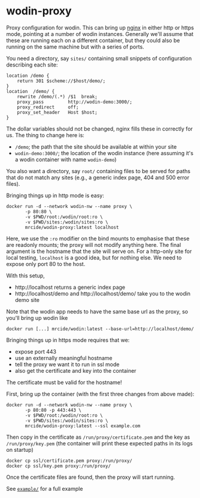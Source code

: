 # wodin-proxy

Proxy configuration for wodin. This can bring up [nginx](https://nginx.org/) in either http or https mode, pointing at a number of wodin instances. Generally we'll assume that these are running each on a different container, but they could also be running on the same machine but with a series of ports.

You need a directory, say `sites/` containing small snippets of configuration describing each site:

```
location /demo {
    return 301 $scheme://$host/demo/;
}
location  /demo/ {
    rewrite /demo/(.*) /$1  break;
    proxy_pass         http://wodin-demo:3000/;
    proxy_redirect     off;
    proxy_set_header   Host $host;
}
```

The dollar variables should not be changed, nginx fills these in correctly for us. The thing to change here is:

* `/demo`; the path that the site should be available at within your site
* `wodin-demo:3000/`; the location of the wodin instance (here assuming it's a wodin container with name `wodin-demo`)

You also want a directory, say `root/` containing files to be served for paths that do not match any sites (e.g., a generic index page, 404 and 500 error files).

Bringing things up in http mode is easy:

```
docker run -d --network wodin-nw --name proxy \
       -p 80:80 \
       -v $PWD/root:/wodin/root:ro \
       -v $PWD/sites:/wodin/sites:ro \
       mrcide/wodin-proxy:latest localhost
```

Here, we use the `:ro` modifier on the bind mounts to emphasise that these are readonly mounts; the proxy will not modify anything here. The final argument is the hostname that the site will serve on. For a http-only site for local testing, `localhost` is a good idea, but for nothing else. We need to expose only port 80 to the host.

With this setup,

* http://localhost returns a generic index page
* http://localhost/demo and http://localhost/demo/ take you to the wodin demo site

Note that the wodin app needs to have the same base url as the proxy, so you'll bring up wodin like

```
docker run [...] mrcide/wodin:latest --base-url=http://localhost/demo/
```

Bringing things up in https mode requires that we:

* expose port 443
* use an externally meaningful hostname
* tell the proxy we want it to run in ssl mode
* also get the certificate and key into the container

The certificate must be valid for the hostname!

First, bring up the container (with the first three changes from above made):

```
docker run -d --network wodin-nw --name proxy \
       -p 80:80 -p 443:443 \
       -v $PWD/root:/wodin/root:ro \
       -v $PWD/sites:/wodin/sites:ro \
       mrcide/wodin-proxy:latest --ssl example.com
```

Then copy in the certificate as `/run/proxy/certificate.pem` and the key as `/run/proxy/key.pem` (the container will print these expected paths in its logs on startup)

```
docker cp ssl/certificate.pem proxy:/run/proxy/
docker cp ssl/key.pem proxy:/run/proxy/
```

Once the certificate files are found, then the proxy will start running.

See [`example/`](example) for a full example
